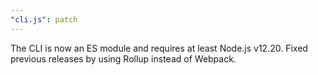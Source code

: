 ```yaml
---
"cli.js": patch
---
```


The CLI is now an ES module and requires at least Node.js v12.20. Fixed previous releases by using Rollup instead of Webpack.
